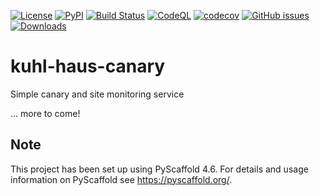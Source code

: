 <!-- These are examples of badges you might want to add to your README:
   please update the URLs accordingly 

[![ReadTheDocs](https://readthedocs.org/projects/kuhl-haus-canary/badge/?version=latest)](https://kuhl-haus-canary.readthedocs.io/en/stable/)
[![Conda-Forge](https://img.shields.io/conda/vn/conda-forge/kuhl-haus-canary.svg)](https://anaconda.org/conda-forge/kuhl-haus-canary)
[![Monthly Downloads](https://pepy.tech/badge/kuhl-haus-canary/month)](https://pepy.tech/project/kuhl-haus-canary)
-->


[![License](https://img.shields.io/github/license/kuhl-haus/kuhl-haus-canary)](https://github.com/kuhl-haus/kuhl-haus-canary/blob/mainline/LICENSE.txt)
[![PyPI](https://img.shields.io/pypi/v/kuhl-haus-canary.svg)](https://pypi.org/project/kuhl-haus-canary/)
[![Build Status](https://github.com/kuhl-haus/kuhl-haus-canary/actions/workflows/publish-to-pypi.yml/badge.svg)](https://github.com/kuhl-haus/kuhl-haus-canary/actions/workflows/publish-to-pypi.yml)
[![CodeQL](https://github.com/kuhl-haus/kuhl-haus-canary/workflows/CodeQL/badge.svg)](https://github.com/kuhl-haus/kuhl-haus-canary/actions/workflows/github-code-scanning/codeql/)
[![codecov](https://codecov.io/gh/kuhl-haus/kuhl-haus-canary/branch/mainline/graph/badge.svg)](https://codecov.io/gh/kuhl-haus/kuhl-haus-canary)
[![GitHub issues](https://img.shields.io/github/issues/kuhl-haus/kuhl-haus-canary)](https://github.com/kuhl-haus/kuhl-haus-canary/issues)
[![Downloads](https://static.pepy.tech/badge/kuhl-haus-canary/month)](https://pepy.tech/project/kuhl-haus-canary)

# kuhl-haus-canary

Simple canary and site monitoring service

... more to come!

## Note

This project has been set up using PyScaffold 4.6. For details and usage
information on PyScaffold see https://pyscaffold.org/.
